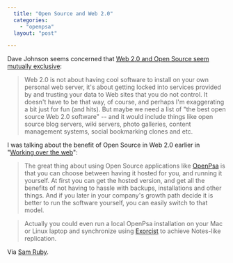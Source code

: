 ```yaml
---
  title: "Open Source and Web 2.0"
  categories: 
    - "openpsa"
  layout: "post"

---
```

Dave Johnson seems concerned that [Web 2.0 and Open Source seem mutually exclusive][1]:

> Web 2.0 is not about having cool software to install on your own personal web server, it's about getting locked into services provided by and trusting your data to Web sites that you do not control. It doesn't have to be that way, of course, and perhaps I'm exaggerating a bit just for fun (and hits). But maybe we need a list of "the best open source Web 2.0 software" -- and it would include things like open source blog servers, wiki servers, photo galleries, content management systems, social bookmarking clones and etc.

I was talking about the benefit of Open Source in Web 2.0 earlier in "[Working over the web][2]":

> The great thing about using Open Source applications like [OpenPsa][3] is that you can choose between having it hosted for you, and running it yourself. At first you can get the hosted version, and get all the benefits of not having to hassle with backups, installations and other things. And if you later in your company's growth path decide it is better to run the software yourself, you can easily switch to that model.

> Actually you could even run a local OpenPsa installation on your Mac or Linux laptop and synchronize using [Exorcist][4] to achieve Notes-like replication.

Via [Sam Ruby][5].

[1]: http://rollerweblogger.org/page/roller?entry=open_source_web_2_0
[2]: http://bergie.iki.fi/blog/working-over-the-web/
[3]: http://www.openpsa.org/
[4]: http://www.midgard-project.org/midcom-permalink-8d125757a16d36c7cde202561554d21c
[5]: http://www.intertwingly.net/blog/2006/01/26/Open-Source-Web-2-0